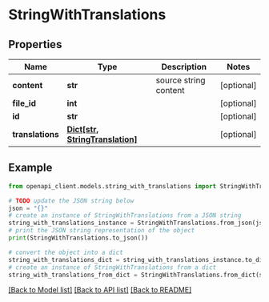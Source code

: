 # StringWithTranslations


## Properties

Name | Type | Description | Notes
------------ | ------------- | ------------- | -------------
**content** | **str** | source string content | [optional] 
**file_id** | **int** |  | [optional] 
**id** | **str** |  | [optional] 
**translations** | [**Dict[str, StringTranslation]**](StringTranslation.md) |  | [optional] 

## Example

```python
from openapi_client.models.string_with_translations import StringWithTranslations

# TODO update the JSON string below
json = "{}"
# create an instance of StringWithTranslations from a JSON string
string_with_translations_instance = StringWithTranslations.from_json(json)
# print the JSON string representation of the object
print(StringWithTranslations.to_json())

# convert the object into a dict
string_with_translations_dict = string_with_translations_instance.to_dict()
# create an instance of StringWithTranslations from a dict
string_with_translations_from_dict = StringWithTranslations.from_dict(string_with_translations_dict)
```
[[Back to Model list]](../README.md#documentation-for-models) [[Back to API list]](../README.md#documentation-for-api-endpoints) [[Back to README]](../README.md)


